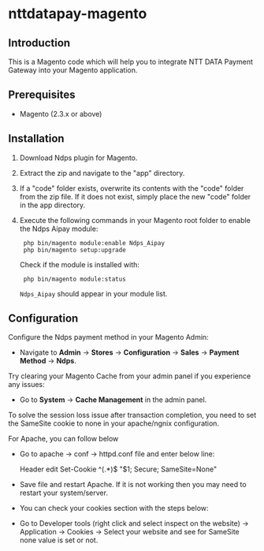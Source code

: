 # nttdatapay-magento
 
## Introduction
This is a Magento code which will help you to integrate NTT DATA Payment Gateway into your Magento application.

## Prerequisites
- Magento (2.3.x or above)
 
## Installation 
1. Download Ndps plugin for Magento.
2. Extract the zip and navigate to the "app" directory.
3. If a "code" folder exists, overwrite its contents with the "code" folder from the zip file. If it does not exist, simply place the new "code" folder in the app directory.
4. Execute the following commands in your Magento root folder to enable the Ndps Aipay module:

		php bin/magento module:enable Ndps_Aipay
		php bin/magento setup:upgrade
		
    Check if the module is installed with:

	    php bin/magento module:status
		
    `Ndps_Aipay` should appear in your module list.


## Configuration
Configure the Ndps payment method in your Magento Admin:
- Navigate to **Admin** -> **Stores** -> **Configuration** -> **Sales** -> **Payment Method** -> **Ndps**.

Try clearing your Magento Cache from your admin panel if you experience any issues:
- Go to **System** -> **Cache Management** in the admin panel. 


 To solve the session loss issue after transaction completion, you need to set the SameSite cookie to none in your apache/ngnix configuration.

For Apache, you can follow below 
 - Go to apache -> conf -> httpd.conf file and enter below line:
 
     Header edit Set-Cookie ^(.*)$ "$1; Secure; SameSite=None"
	
 - Save file and restart Apache. If it is not working then you may need to restart your system/server.
 - You can check your cookies section with the steps below:
 - Go to Developer tools (right click and select inspect on the website) -> Application -> Cookies -> Select your website and see for SameSite none value is set or not.


